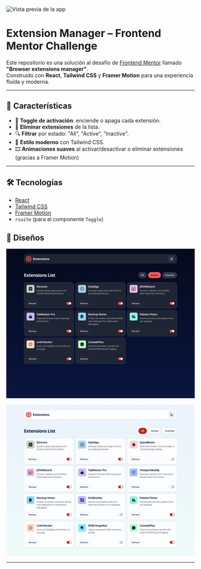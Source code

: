![Vista previa de la app](/images/logo.svg)

# Extension Manager – Frontend Mentor Challenge

Este repositorio es una solución al desafío de [Frontend Mentor](https://www.frontendmentor.io/) llamado **"Browser extensions manager"**.  
Construido con **React**, **Tailwind CSS** y **Framer Motion** para una experiencia fluida y moderna.

---

## 🚀 Características

- 🔄 **Toggle de activación**: enciende o apaga cada extensión.
- 🧼 **Eliminar extensiones** de la lista.
- 🔍 **Filtrar** por estado: "All", "Active", "Inactive".
- 💅 **Estilo moderno** con Tailwind CSS.
- 🎞️ **Animaciones suaves** al activar/desactivar o eliminar extensiones (gracias a Framer Motion)

---

## 🛠️ Tecnologías

- [React](https://reactjs.org/)
- [Tailwind CSS](https://tailwindcss.com/)
- [Framer Motion](https://www.framer.com/motion/)
- `rsuite` (para el componente `Toggle`)

## 📸 Diseños

![Vista previa de la app](/src/assets/design/desktop-design-dark-active.jpg)

![Vista previa de la app](/src/assets/design/desktop-design-light.jpg)

---
